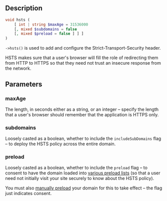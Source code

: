 ## Description
```php
void hsts ( 
    [ int | string $maxAge = 31536000 
    [, mixed $subdomains = false 
    [, mixed $preload = false ] ] ] 
)
```

`->hsts()` is used to add and configure the Strict-Transport-Security header.

HSTS makes sure that a user's browser will fill the role of redirecting them from HTTP to HTTPS so that they need not trust an insecure response from the network.

## Parameters
### maxAge
The length, in seconds either as a string, or an integer – specify the length that a user's browser should remember that the application is HTTPS only.

### subdomains
Loosely casted as a boolean, whether to include the `includeSubDomains` flag – to deploy the HSTS policy across the entire domain.

### preload
Loosely casted as a boolean, whether to include the `preload` flag – to consent to have the domain loaded into [various preload lists](https://hstspreload.appspot.com/) (so that a user need not initially visit your site securely to know about the HSTS policy). 

You must also [manually preload](https://hstspreload.appspot.com/) your domain for this to take effect – the flag just indicates consent.
